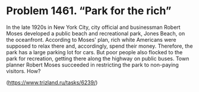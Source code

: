 # Problem 1461. “Park for the rich”

In the late 1920s in New York City, city official and businessman Robert Moses developed a public beach and recreational park, Jones Beach, on the oceanfront. According to Moses' plan, rich white Americans were supposed to relax there and, accordingly, spend their money. Therefore, the park has a large parking lot for cars. But poor people also flocked to the park for recreation, getting there along the highway on public buses. Town planner Robert Moses succeeded in restricting the park to non-paying visitors. How?

(https://www.trizland.ru/tasks/6239/)